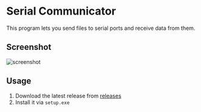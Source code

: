# Serial Communicator
This program lets you send files to serial ports and receive data from them.

## Screenshot
![screenshot](https://i.imgur.com/xfEnG7q.png)

## Usage

 1. Download the latest release from [releases](https://github.com/francesco-re-1107/serial-communicator/releases)
 2. Install it via `setup.exe`

